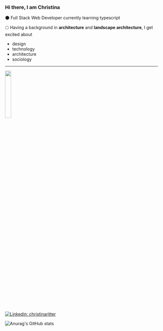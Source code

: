 ### Hi there, I am Christina

:new_moon: Full Stack Web Developer currently learning typescript

:full_moon: Having a background in **architecture** and **landscape architecture**, I get excited about
* design    
* technology   
* architecture 
* sociology      

---
<img src="https://media.giphy.com/media/JpCXB894hA1rgd94u9/giphy.gif" width=20% height=20%>


[![Linkedin: christinaritter](https://img.shields.io/badge/-christinaritter-blue?style=flat-square&logo=Linkedin&logoColor=white&link=https://www.linkedin.com/in/christinaritter/)](https://www.linkedin.com/in/christina-ritter-90627819b/)


![Anurag's GitHub stats](https://github-readme-stats.vercel.app/api?username=ritter-crt&hide=contribs,prs)
